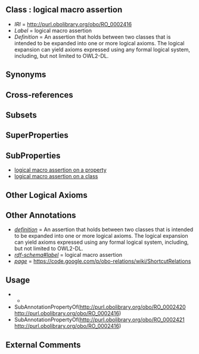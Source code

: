 
## Class : logical macro assertion

 * *IRI* = http://purl.obolibrary.org/obo/RO_0002416
 * *Label* = logical macro assertion
 * *Definition* = An assertion that holds between two classes that is intended to be expanded into one or more logical axioms. The logical expansion can yield axioms expressed using any formal logical system, including, but not limited to OWL2-DL.

## Synonyms


## Cross-references


## Subsets


## SuperProperties


## SubProperties

 * [logical macro assertion on a property](../../RO/21/RO_0002421.md)
 * [logical macro assertion on a class](../../RO/20/RO_0002420.md)

## Other Logical Axioms


## Other Annotations

 * *[definition](../../IAO/15/IAO_0000115.md)* = An assertion that holds between two classes that is intended to be expanded into one or more logical axioms. The logical expansion can yield axioms expressed using any formal logical system, including, but not limited to OWL2-DL.
 * *[rdf-schema#label](../../el/rdf-schema#label.md)* = logical macro assertion
 * *[page](../../ge/page.md)* = https://code.google.com/p/obo-relations/wiki/ShortcutRelations

## Usage

 * -
 * SubAnnotationPropertyOf(<http://purl.obolibrary.org/obo/RO_0002420> <http://purl.obolibrary.org/obo/RO_0002416>)
 * SubAnnotationPropertyOf(<http://purl.obolibrary.org/obo/RO_0002421> <http://purl.obolibrary.org/obo/RO_0002416>)

## External Comments

